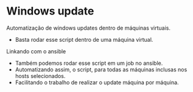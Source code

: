 # Windows update
Automatização de windows updates dentro de máquinas virtuais.

  -  Basta rodar esse script dentro de uma máquina virtual.

Linkando com o ansible

  -  Também podemos rodar esse script em um job no ansible.
  -  Automatizando assim, o script, para todas as máquinas inclusas nos hosts selecionados.
  -  Facilitando o trabalho de realizar o update máquina por máquina.
